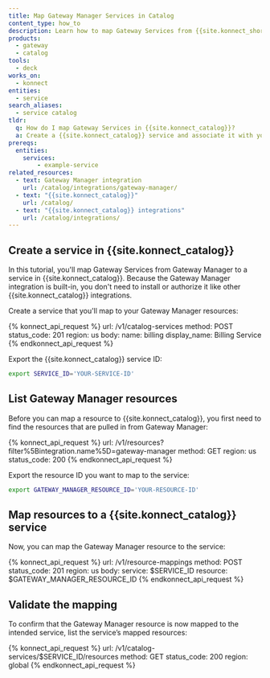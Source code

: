 ```yaml
---
title: Map Gateway Manager Services in Catalog
content_type: how_to
description: Learn how to map Gateway Services from {{site.konnect_short_name}} Gateway Manager in {{site.konnect_catalog}} to visualize services across multiple Control Planes.
products:
  - gateway
  - catalog
tools:
  - deck
works_on:
  - konnect
entities: 
  - service
search_aliases:
  - service catalog
tldr:
  q: How do I map Gateway Services in {{site.konnect_catalog}}?
  a: Create a {{site.konnect_catalog}} service and associate it with your Gateway Manager resources to visualize Services across multiple Control Planes.
prereqs:
  entities:
    services:
        - example-service
related_resources:
  - text: Gateway Manager integration
    url: /catalog/integrations/gateway-manager/
  - text: "{{site.konnect_catalog}}"
    url: /catalog/
  - text: "{{site.konnect_catalog}} integrations"
    url: /catalog/integrations/
---
```


## Create a service in {{site.konnect_catalog}}

In this tutorial, you'll map Gateway Services from Gateway Manager to a service in {{site.konnect_catalog}}. Because the Gateway Manager integration is built-in, you don't need to install or authorize it like other {{site.konnect_catalog}} integrations. 

Create a service that you'll map to your Gateway Manager resources:

<!--vale off-->
{% konnect_api_request %}
url: /v1/catalog-services
method: POST
status_code: 201
region: us
body:
  name: billing
  display_name: Billing Service
{% endkonnect_api_request %}
<!--vale on-->

Export the {{site.konnect_catalog}} service ID:

```sh
export SERVICE_ID='YOUR-SERVICE-ID'
```

## List Gateway Manager resources

Before you can map a resource to {{site.konnect_catalog}}, you first need to find the resources that are pulled in from Gateway Manager:

<!--vale off-->
{% konnect_api_request %}
url: /v1/resources?filter%5Bintegration.name%5D=gateway-manager
method: GET
region: us
status_code: 200
{% endkonnect_api_request %}
<!--vale on-->

Export the resource ID you want to map to the service:

```sh
export GATEWAY_MANAGER_RESOURCE_ID='YOUR-RESOURCE-ID'
```

## Map resources to a {{site.konnect_catalog}} service

Now, you can map the Gateway Manager resource to the service:

<!--vale off-->
{% konnect_api_request %}
url: /v1/resource-mappings
method: POST
status_code: 201
region: us
body:
  service: $SERVICE_ID
  resource: $GATEWAY_MANAGER_RESOURCE_ID
{% endkonnect_api_request %}
<!--vale on-->


## Validate the mapping

To confirm that the Gateway Manager resource is now mapped to the intended service, list the service’s mapped resources:

<!--vale off-->
{% konnect_api_request %}
url: /v1/catalog-services/$SERVICE_ID/resources
method: GET
status_code: 200
region: global
{% endkonnect_api_request %}
<!--vale on-->
